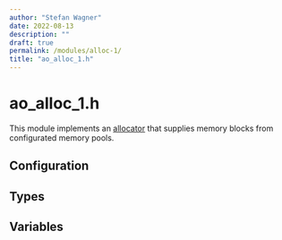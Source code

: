 ```yaml
---
author: "Stefan Wagner"
date: 2022-08-13
description: ""
draft: true
permalink: /modules/alloc-1/
title: "ao_alloc_1.h"
---
```


# ao_alloc_1.h

This module implements an [allocator](alloc.md) that supplies memory blocks from configurated memory pools.

## Configuration

## Types

## Variables

